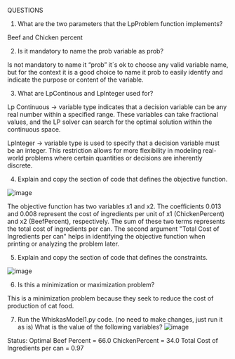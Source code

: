 QUESTIONS

1. What are the two parameters that the LpProblem function implements?

Beef and Chicken percent 

2. Is it mandatory to name the prob variable as prob?

Is not mandatory to name it “prob” it´s ok to choose any valid variable name, but for the context it is a good choice to name it prob to easily identify and indicate the purpose or content of the variable.

3. What are LpContinous and LpInteger used for?

Lp Continuous → variable type indicates that a decision variable can be any real number within a specified range. These variables can take fractional values, and the LP solver can search for the optimal solution within the continuous space.

LpInteger → variable type is used to specify that a decision variable must be an integer. This restriction allows for more flexibility in modeling real-world problems where certain quantities or decisions are inherently discrete.

4. Explain and copy the section of code that defines the objective function.

![image](https://github.com/naomigonzalez1/My_repo/assets/133794721/b46e7e4a-f0a0-4f2c-a88b-eb30ad1bd526)

The objective function has two variables x1 and x2. The coefficients 0.013 and 0.008 represent the cost of ingredients per unit of x1 (ChickenPercent) and x2 (BeefPercent), respectively. The sum of these two terms represents the total cost of ingredients per can. The second argument "Total Cost of Ingredients per can" helps in identifying the objective function when printing or analyzing the problem later.

5. Explain and copy the section of code that defines the constraints.

![image](https://github.com/naomigonzalez1/My_repo/assets/133794721/f011cb03-0660-4267-8e61-f650ddf35a01)


6. Is this a minimization or maximization problem? 

This is a minimization problem because they seek to reduce the cost of
  production of cat food.
  
7. Run the WhiskasModel1.py code. (no need to make changes, just run it as is) What is the value of the following variables? 
![image](https://github.com/naomigonzalez1/My_repo/assets/133794721/13a02f38-5a79-4a07-b27a-3af007472bad)


Status: Optimal
Beef Percent = 66.0
ChickenPercent = 34.0
Total Cost of Ingredients per can = 0.97
